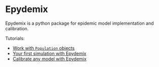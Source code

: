 # Epydemix

Epydemix is a python package for epidemic model implementation and calibration. 

Tutorials: 
- [Work with ```Population``` objects]()
- [Your first simulation with Epydemix]()
- [Calibrate any model with Epydemix]()